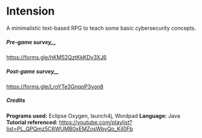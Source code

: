 # Intension
A minimalistic text-based RPG to teach some basic cybersecurity concepts.

##### Pre-game survey__
https://forms.gle/hKM52QztKkKDv3XJ6

##### Post-game survey__
https://forms.gle/LroYTe3GnqoP3yon8

##### Credits
**Programs used:** Eclipse Oxygen, launch4j, Wordpad
**Language:** Java
**Tutorial referenced:** https://youtube.com/playlist?list=PL_QPQmz5C6WUMB0xEMZosWbyQo_Kil0Fb
